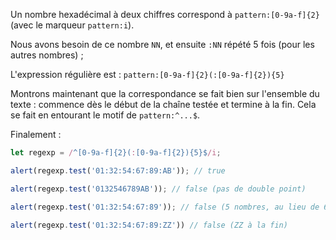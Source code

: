 Un nombre hexadécimal à deux chiffres correspond à `pattern:[0-9a-f]{2}` (avec le marqueur `pattern:i`).

Nous avons besoin de ce nombre `NN`, et ensuite `:NN` répété 5 fois (pour les autres nombres) ;

L'expression régulière est : `pattern:[0-9a-f]{2}(:[0-9a-f]{2}){5}`

Montrons maintenant que la correspondance se fait bien sur l'ensemble du texte : commence dès le début de la chaîne testée et termine à la fin.
Cela se fait en entourant le motif de `pattern:^...$`.

Finalement :

```js run
let regexp = /^[0-9a-f]{2}(:[0-9a-f]{2}){5}$/i;

alert(regexp.test('01:32:54:67:89:AB')); // true

alert(regexp.test('0132546789AB')); // false (pas de double point)

alert(regexp.test('01:32:54:67:89')); // false (5 nombres, au lieu de 6)

alert(regexp.test('01:32:54:67:89:ZZ')) // false (ZZ à la fin)
```
